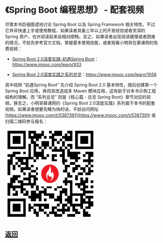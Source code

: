 # 《Spring Boot 编程思想》 - 配套视频

尽管本书巨细靡遗地讨论 Spring Boot 以及 Spring Framework 相关特性，不过它并非快速上手或使用教程，如果读者具备三年以上的开发经验或者资深的 Spring 用户，也许阅读起来会相对顺畅。反之，如果读者出现阅读缓慢或者困难的情况，不妨先参考官方文档，掌握基本使用技能，或者观看小明哥在慕课网的免费视频：

- [Spring Boot 2.0深度实践-初遇Spring Boot](https://www.imooc.com/learn/933)：https://www.imooc.com/learn/933

- [Spring Boot 2.0深度实践之系列总览](https://www.imooc.com/learn/1058)：https://www.imooc.com/learn/1058

其中视频 “初遇Spring Boot” 先介绍 Spring Boot 2.0 基本特性，随后创建第一个 Spring Boot 应用，再将其改造成多 Maven 模块应用，这有助于对本书示例工程结构的理解。而 “系列总览” 则是《核心篇 - 总览 Spring Boot》章节对应的视频。换言之，小明哥慕课网的《Spring Boot 2.0深度实践》系列属于本书的配套视频。如果读者想要先睹为快的话，不妨访问网址 [https://www.imooc.com/t/5387391](https://www.imooc.com/t/5387391) 或扫描二维码参与报名：

![我的慕课课程](assets/my_imooc_courses.png)




## [返回](/books/thinking-in-spring-boot/)